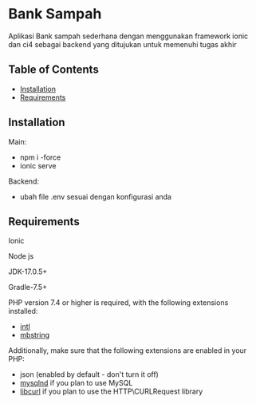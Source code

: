 # Bank Sampah

  Aplikasi Bank sampah sederhana dengan menggunakan framework ionic dan ci4 sebagai backend yang ditujukan untuk memenuhi tugas akhir 

## Table of Contents

- [Installation](#installation)
- [Requirements](#requirements)

## Installation

Main:
  
- npm i -force
- ionic serve

Backend:
  
- ubah file .env sesuai dengan konfigurasi anda
  
## Requirements

Ionic

Node js

JDK-17.0.5+

Gradle-7.5+

PHP version 7.4 or higher is required, with the following extensions installed:

- [intl](http://php.net/manual/en/intl.requirements.php)
- [mbstring](http://php.net/manual/en/mbstring.installation.php)

Additionally, make sure that the following extensions are enabled in your PHP:

- json (enabled by default - don't turn it off)
- [mysqlnd](http://php.net/manual/en/mysqlnd.install.php) if you plan to use MySQL
- [libcurl](http://php.net/manual/en/curl.requirements.php) if you plan to use the HTTP\CURLRequest library

